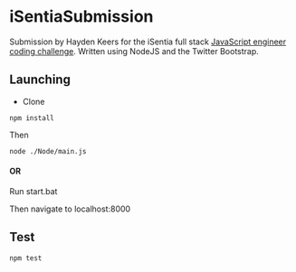 # iSentiaSubmission
Submission by Hayden Keers for the iSentia full stack [JavaScript engineer coding challenge](https://github.com/Isentia/Coding-Challenge/blob/master/Software-Engineer-Full-Stack-JavaScript-Coding-Challenge.md).
Written using NodeJS and the Twitter Bootstrap.
## Launching
* Clone
```
npm install
```

Then
```
node ./Node/main.js
```
#### OR
Run start.bat

Then navigate to localhost:8000
## Test
```
npm test
```